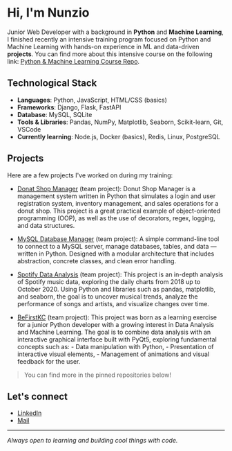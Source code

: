 # **Hi, I'm Nunzio**

Junior Web Developer with a background in **Python** and **Machine Learning**, I finished recently an intensive training program focused on Python and Machine Learning with hands-on experience in ML and data-driven **projects**. You can find more about this intensive course on the following link: [Python & Machine Learning Course Repo](https://github.com/Endershade98/Nunzio_De_Cicco_Python_Course_Repo.git).

## **Technological Stack**

- **Languages**: Python, JavaScript, HTML/CSS (basics)
- **Frameworks**: Django, Flask, FastAPI
- **Database**: MySQL, SQLite
- **Tools & Libraries**: Pandas, NumPy, Matplotlib, Seaborn, Scikit-learn, Git, VSCode
- **Currently learning**: Node.js, Docker (basics), Redis, Linux, PostgreSQL

## **Projects**

Here are a few projects I've worked on during my training:
- [Donat Shop Manager](https://github.com/GiovanniP9/Donut-Shop-Manager---Gestionale-Python.git) (team project): Donut Shop Manager is a management system written in Python that simulates a login and user registration system, inventory management, and sales operations for a donut shop. This project is a great practical example of object-oriented programming (OOP), as well as the use of decorators, regex, logging, and data structures.

- [MySQL Database Manager](https://github.com/GiovanniP9/Gestionale_Database.git) (team project): A simple command-line tool to connect to a MySQL server, manage databases, tables, and data — written in Python. Designed with a modular architecture that includes abstraction, concrete classes, and clean error handling.

- [Spotify Data Analysis](https://github.com/GiovanniP9/Progetto_Analisi_Spotify) (team project): This project is an in-depth analysis of Spotify music data, exploring the daily charts from 2018 up to October 2020. Using Python and libraries such as pandas, matplotlib, and seaborn, the goal is to uncover musical trends, analyze the performance of songs and artists, and visualize changes over time.

- [BeFirstKC](https://github.com/GiovanniP9/BeFirstKC---GUI-for-Kaggle-Dataset.git) (team project): This project was born as a learning exercise for a junior Python developer with a growing interest in Data Analysis and Machine Learning. The goal is to combine data analysis with an interactive graphical interface built with PyQt5, exploring fundamental concepts such as: - Data manipulation with Python, - Presentation of interactive visual elements, - Management of animations and visual feedback for the user.
  
> You can find more in the pinned repositories below!

## **Let's connect**

- [LinkedIn](https://www.linkedin.com/in/nunzio-de-cicco)  
- [Mail](mailto:decicconunzio@gmail.com)

---

_Always open to learning and building cool things with code._
